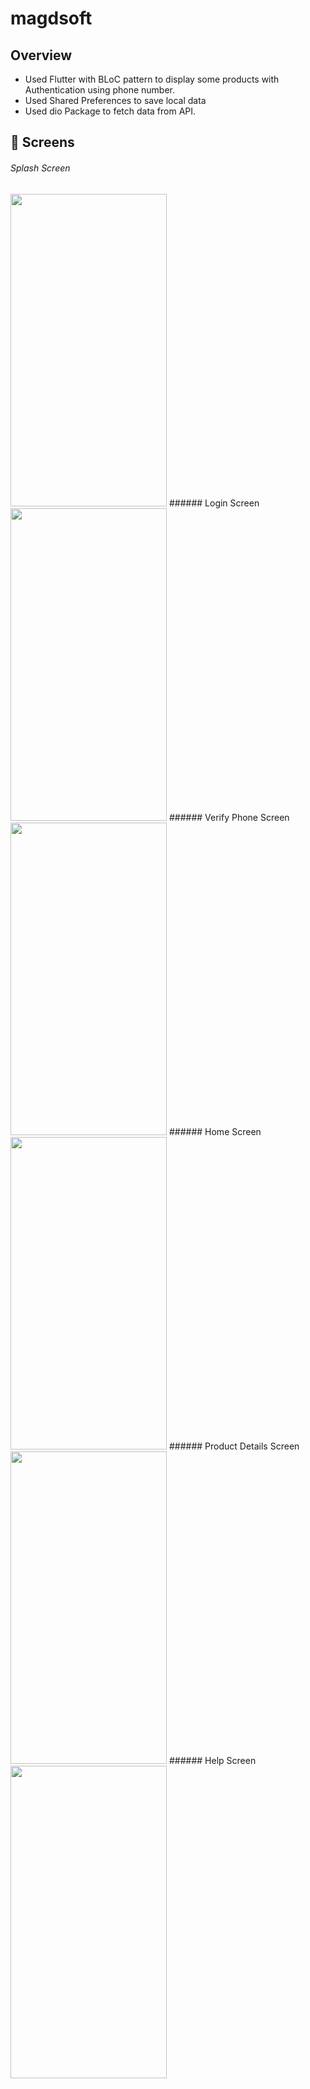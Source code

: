 # magdsoft
## Overview
- Used Flutter with BLoC pattern to display some products with Authentication using phone number.
- Used Shared Preferences to save local data
- Used dio Package to fetch data from API.
## 📱 Screens
###### Splash Screen
<img src="https://user-images.githubusercontent.com/67784172/199622644-7649e61e-a2a8-40b7-9e37-4e048298abaf.jpg" width="250" height="500" />
###### Login Screen
<img src="https://user-images.githubusercontent.com/67784172/199622655-4b1331ea-c272-4fc5-81ab-e5ad62e00624.jpg" width="250" height="500" />
###### Verify Phone Screen
<img src="https://user-images.githubusercontent.com/67784172/199622665-bd14a414-8f41-4bd0-82fe-d0c4ba56e038.jpg" width="250" height="500" />
###### Home Screen
<img src="https://user-images.githubusercontent.com/67784172/199622689-de294803-533c-440b-baa3-7ce2a9591c13.jpg" width="250" height="500" />                           
###### Product Details Screen
<img src="https://user-images.githubusercontent.com/67784172/199622703-7374c8ee-295d-4c94-b60c-7549a3427d81.jpg" width="250" height="500" />
###### Help Screen
<img src="https://user-images.githubusercontent.com/67784172/199622720-ec9fcd26-2dbc-4f2b-bee4-ed0f4ba6d4f9.jpg" width="250" height="500" /> 
